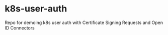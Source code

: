 # k8s-user-auth
Repo for demoing k8s user auth with Certificate Signing Requests and Open ID Connectors
